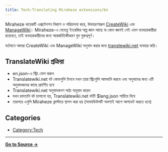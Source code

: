 ```yaml
---
title: Tech:Translating Miraheze extensions/bn
---
```



Miraheze কয়েকটি এক্সটেনশন বিকাশ ও পরিচালনা করে, উদাহরণস্বরূপ [CreateWiki](https://meta.miraheze.org/wiki/github:miraheze/CreateWiki) এবং [ManageWiki](https://meta.miraheze.org/wiki/github:miraheze/ManageWiki)। Miraheze-এ যেহেতু ইংরেজির অল্প জ্ঞান আছে বা কোন জ্ঞানই নেই এমন ব্যবহারকারীরা রয়েছেন, তাই ব্যবহারকারীদের জন্য আন্তর্জাতিকীকরণ খুব গুরুত্বপূর্ণ।

বর্তমানে আমরা CreateWiki এবং ManageWiki অনুবাদ করার জন্য [transtewiki.net](https://meta.miraheze.org/wiki/translatewiki:) ব্যবহার করি।

## TranslateWiki প্রক্রিয়া 

* en.json-এ স্ট্রিং যোগ করুন
* Translatewiki.net বট কোডগুলি টানবে যখন তারা স্ট্রিংগুলি আমদানি করবে এবং অনুবাদের জন্য এটি অনুবাদকদের কাছে প্রদর্শিত হবে
* Translatewiki.net অনুবাদকগণ পাঠ্য অনুবাদ করেন
* যখন রফতানি বট চালানো হয়, Translatewiki.net বটটি $lang.json পাঠিয়ে দিবে
* তারপরে এগুলি Miraheze ক্লাস্টারে স্থাপন করা হয় (সাবমডিউলটি অবশ্যই আগে আপডেট করতে হবে)

## Categories

* [Category:Tech](https://meta.miraheze.org/wiki/Category:Tech)



----
**[Go to Source &rarr;](https://meta.miraheze.org/wiki/Tech:Translating_Miraheze_extensions/bn)**
